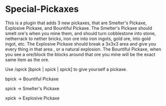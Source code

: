 # Special-Pickaxes

This is a plugin that adds 3 new pickaxes, that are Smelter's Pickaxe, Explosive Pickaxe, and Bountiful Pickaxe. The Smelter's Pickaxe should smelt ore's when you mine them, and should turn cobblestone into stone, netherrack to nether bricks, iron ore into iron ingots, gold ore, into gold ingot, etc. The Explosive Pickaxe should break a 3x3x3 area and give you every thing in that area , or a natural explosion. The Bountiful Pickaxe, when you see a ore/block the blocks around that ore you mine will be the exact same item as the ore. 

Use /spick [bpick | xpick | spick] to give yourself a pickaxe. 

bpick -> Bountiful Pickaxe

spick -> Smelter's Pickaxe

xpick -> Explosive Pickaxe
